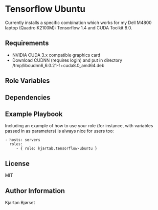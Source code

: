 Tensorflow Ubuntu
=========

Currently installs a specific combination which works for my Dell M4800 laptop (Quadro K2100M): Tensorflow 1.4 and CUDA Toolkit 8.0.



Requirements
------------

- NVIDIA CUDA 3.x compatible graphics card
- Download CUDNN (requires login) and put in directory /tmp/libcudnn6_6.0.21-1+cuda8.0_amd64.deb

Role Variables
--------------


Dependencies
------------


Example Playbook
----------------

Including an example of how to use your role (for instance, with variables passed in as parameters) is always nice for users too:

    - hosts: servers
      roles:
         - { role: kjartab.tensorflow-ubuntu }

License
-------

MIT

Author Information
------------------

Kjartan Bjørset